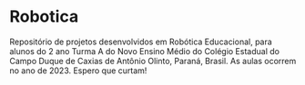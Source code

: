 # Robotica
Repositório de projetos desenvolvidos em Robótica Educacional, para alunos do 2 ano Turma A do Novo Ensino Médio do Colégio Estadual do Campo Duque de Caxias de Antônio Olinto, Paraná, Brasil. As aulas ocorrem no ano de 2023. Espero que curtam!